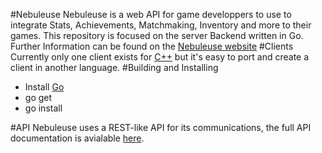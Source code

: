 #Nebuleuse
Nebuleuse is a web API for game developpers to use to integrate Stats, Achievements, Matchmaking, Inventory and more to their games. This repository is focused on the server Backend written in Go.
Further Information can be found on the [Nebuleuse website][NebuleuseWeb]
#Clients
Currently only one client exists for [C++] but it's easy to port and create a client in another language.
#Building and Installing
- Install [Go]
- go get
- go install

#API
Nebuleuse uses a REST-like API for its communications, the full API documentation is avialable [here][ApiWiki].

[C++]:https://github.com/Orygin/NebuleuseCppClient
[Go]:https://golang.org/doc/install
[ApiWiki]:https://github.com/Orygin/Nebuleuse/wiki/API
[NebuleuseWeb]:https://nebuleuse.github.io/